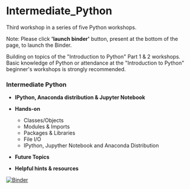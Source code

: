 # Intermediate_Python
Third workshop in a series of five Python workshops. 

Note: Please click **'launch binder'** button, present at the bottom of the page, to launch the Binder.

Building on topics of the "Introduction to Python" Part 1 & 2 workshops. Basic knowledge of Python or attendance at the "Introduction to Python" beginner's workshops is strongly recommended.  

### Intermediate Python

* **IPython, Anaconda distribution & Jupyter Notebook**
* **Hands-on**
  * Classes/Objects
  * Modules & Imports
  * Packages & Libraries
  * File I/O
  * IPython, Jupyther Notebook and Anaconda Distribution

* **Future Topics**<br>

* **Helpful hints & resources**


[![Binder](https://mybinder.org/badge_logo.svg)](https://mybinder.org/v2/gh/CEASLIBRARY/Intermediate_Python.git/master)
